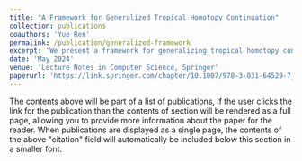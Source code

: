 ```yaml
---
title: "A Framework for Generalized Tropical Homotopy Continuation"
collection: publications
coauthors: 'Yue Ren'
permalink: /publication/generalized-framework
excerpt: 'We present a framework for generalizing tropical homotopy continuation for computing stable intersections of tropical hypersurfaces, tropical linear spaces, and tropical inverted linear spaces. We also report on beginning implementations in OSCAR.'
date: 'May 2024'
venue: 'Lecture Notes in Computer Science, Springer'
paperurl: 'https://link.springer.com/chapter/10.1007/978-3-031-64529-7_32'
---
```


The contents above will be part of a list of publications, if the user clicks the link for the publication than the contents of section will be rendered as a full page, allowing you to provide more information about the paper for the reader. When publications are displayed as a single page, the contents of the above "citation" field will automatically be included below this section in a smaller font.
